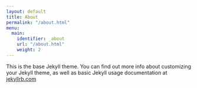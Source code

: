 ```yaml
---
layout: default
title: About
permalink: "/about.html"
menu:
  main:
    identifier: _about
    url: "/about.html"
    weight: 2
---
```


This is the base Jekyll theme. You can find out more info about customizing your Jekyll theme, as well as basic Jekyll usage documentation at [jekyllrb.com](https://jekyllrb.com/)

